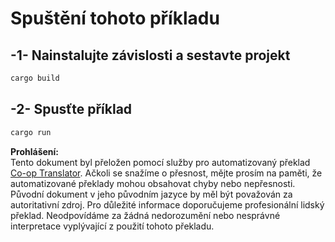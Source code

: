 <!--
CO_OP_TRANSLATOR_METADATA:
{
  "original_hash": "6240e78bb87f91bece16f8742472aeef",
  "translation_date": "2025-08-19T15:45:19+00:00",
  "source_file": "03-GettingStarted/06-http-streaming/solution/rust/calculator-httpserver/README.md",
  "language_code": "cs"
}
-->
# Spuštění tohoto příkladu

## -1- Nainstalujte závislosti a sestavte projekt

```bash
cargo build
```

## -2- Spusťte příklad

```bash
cargo run
```

**Prohlášení:**  
Tento dokument byl přeložen pomocí služby pro automatizovaný překlad [Co-op Translator](https://github.com/Azure/co-op-translator). Ačkoli se snažíme o přesnost, mějte prosím na paměti, že automatizované překlady mohou obsahovat chyby nebo nepřesnosti. Původní dokument v jeho původním jazyce by měl být považován za autoritativní zdroj. Pro důležité informace doporučujeme profesionální lidský překlad. Neodpovídáme za žádná nedorozumění nebo nesprávné interpretace vyplývající z použití tohoto překladu.